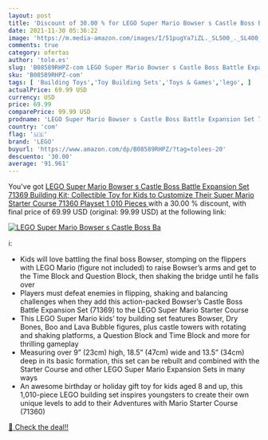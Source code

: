 ```yaml
---
layout: post
title: 'Discount of 30.00 % for LEGO Super Mario Bowser s Castle Boss Ba'
date: 2021-11-30 05:36:22
image: 'https://m.media-amazon.com/images/I/51pugYa7iZL._SL500_._SL400_.jpg'
comments: true
category: ofertas
author: 'tole.es'
slug: 'B08589RHPZ-com LEGO Super Mario Bowser s Castle Boss Battle Expansion...'
sku: 'B08589RHPZ-com'
tags: [ 'Building Toys','Toy Building Sets','Toys & Games','lego', ]
actualPrice: 69.99 USD
currency: USD
price: 69.99
comparePrice: 99.99 USD
prodname: 'LEGO Super Mario Bowser s Castle Boss Battle Expansion Set 71369 Building Kit; Collectible Toy for Kids to Customize Their Super Mario Starter Course  71360  Playset  1 010 Pieces '
country: 'com'
flag: '🇺🇸'
brand: 'LEGO'
buyurl: 'https://www.amazon.com/dp/B08589RHPZ/?tag=tolees-20'
descuento: '30.00'
average: '91.961'
---
```


You've got [LEGO Super Mario Bowser s Castle Boss Battle Expansion Set 71369 Building Kit; Collectible Toy for Kids to Customize Their Super Mario Starter Course  71360  Playset  1 010 Pieces ](https://www.amazon.com/dp/B08589RHPZ/?tag=tolees-20) with a  30.00 % discount, with final price of 69.99 USD (original: 99.99 USD) at the following link:

[![LEGO Super Mario Bowser s Castle Boss Ba](https://m.media-amazon.com/images/I/51pugYa7iZL._SL500_._SL400_.jpg)](https://www.amazon.com/dp/B08589RHPZ/?tag=tolees-20)

ℹ️:

- Kids will love battling the final boss Bowser, stomping on the flippers with LEGO Mario (figure not included) to raise Bowser’s arms and get to the Time Block and Question Block, then shaking the bridge until he falls over
- Players must defeat enemies in flipping, shaking and balancing challenges when they add this action-packed Bowser’s Castle Boss Battle Expansion Set (71369) to the LEGO Super Mario Starter Course
- This LEGO Super Mario kids’ toy building set features Bowser, Dry Bones, Boo and Lava Bubble figures, plus castle towers with rotating and shaking platforms, a Question Block and Time Block and more for thrilling gameplay
- Measuring over 9” (23cm) high, 18.5” (47cm) wide and 13.5” (34cm) deep in its basic formation, this set can be rebuilt and combined with the Starter Course and other LEGO Super Mario Expansion Sets in many ways
- An awesome birthday or holiday gift toy for kids aged 8 and up, this 1,010-piece LEGO building set inspires youngsters to create their own unique levels to add to their Adventures with Mario Starter Course (71360)

[🛒 Check the deal!!](https://www.amazon.com/dp/B08589RHPZ/?tag=tolees-20)
